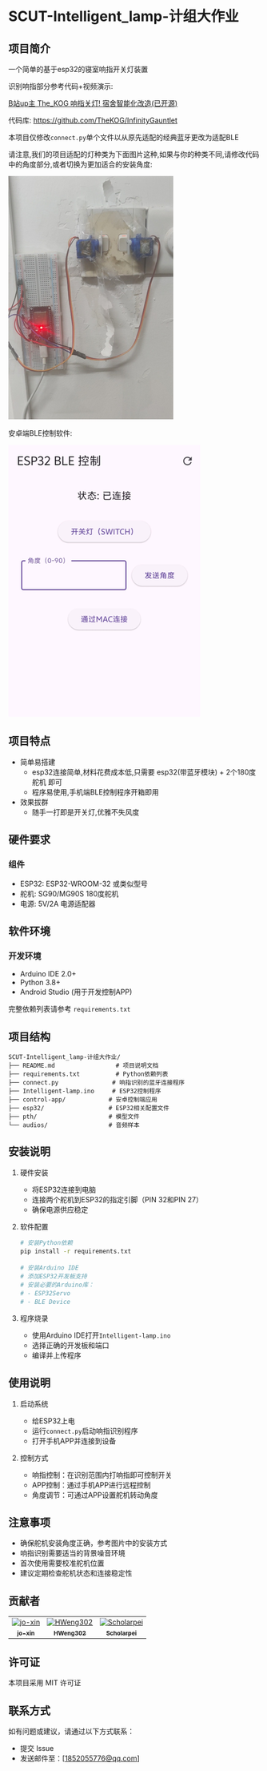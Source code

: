 # SCUT-Intelligent_lamp-计组大作业

## 项目简介

一个简单的基于esp32的寝室响指开关灯装置

识别响指部分参考代码+视频演示:

[B站up主 The_KOG 响指关灯! 宿舍智能化改造(已开源)](https://www.bilibili.com/video/BV1UP411K7Xt/)

代码库: https://github.com/TheKOG/InfinityGauntlet

本项目仅修改`connect.py`单个文件以从原先适配的经典蓝牙更改为适配BLE

请注意,我们的项目适配的灯种类为下面图片这种,如果与你的种类不同,请修改代码中的角度部分,或者切换为更加适合的安装角度:

![](https://raw.githubusercontent.com/Scholarpei/PicGo_picture/main/library/20250521000210915.png)

安卓端BLE控制软件:

![](https://raw.githubusercontent.com/Scholarpei/PicGo_picture/main/library/20250521002448804.png)

## 项目特点

- 简单易搭建
  - esp32连接简单,材料花费成本低,只需要 esp32(带蓝牙模块) + 2个180度舵机 即可
  - 程序易使用,手机端BLE控制程序开箱即用
- 效果拔群
  - 随手一打即是开关灯,优雅不失风度

## 硬件要求


### 组件
- ESP32: ESP32-WROOM-32 或类似型号
- 舵机: SG90/MG90S 180度舵机
- 电源: 5V/2A 电源适配器

## 软件环境

### 开发环境
- Arduino IDE 2.0+
- Python 3.8+
- Android Studio (用于开发控制APP)


完整依赖列表请参考 `requirements.txt`

## 项目结构

```
SCUT-Intelligent_lamp-计组大作业/
├── README.md                 # 项目说明文档
├── requirements.txt          # Python依赖列表
├── connect.py               # 响指识别的蓝牙连接程序
├── Intelligent-lamp.ino     # ESP32控制程序
├── control-app/            # 安卓控制端应用
├── esp32/                  # ESP32相关配置文件
├── pth/                    # 模型文件
└── audios/                 # 音频样本
```

## 安装说明

1. 硬件安装
   - 将ESP32连接到电脑
   - 连接两个舵机到ESP32的指定引脚（PIN 32和PIN 27）
   - 确保电源供应稳定

2. 软件配置
   ```bash
   # 安装Python依赖
   pip install -r requirements.txt
   
   # 安装Arduino IDE
   # 添加ESP32开发板支持
   # 安装必要的Arduino库：
   # - ESP32Servo
   # - BLE Device
   ```

3. 程序烧录
   - 使用Arduino IDE打开`Intelligent-lamp.ino`
   - 选择正确的开发板和端口
   - 编译并上传程序

## 使用说明

1. 启动系统
   - 给ESP32上电
   - 运行`connect.py`启动响指识别程序
   - 打开手机APP并连接到设备

2. 控制方式
   - 响指控制：在识别范围内打响指即可控制开关
   - APP控制：通过手机APP进行远程控制
   - 角度调节：可通过APP设置舵机转动角度

## 注意事项

- 确保舵机安装角度正确，参考图片中的安装方式
- 响指识别需要适当的背景噪音环境
- 首次使用需要校准舵机位置
- 建议定期检查舵机状态和连接稳定性

## 贡献者

<table>
  <tr>
    <td align="center">
      <a href="https://github.com/jo-xin">
        <img src="https://avatars.githubusercontent.com/jo-xin" width="100px;" alt="jo-xin"/>
        <br />
        <sub><b>jo-xin</b></sub>
      </a>
    </td>
    <td align="center">
      <a href="https://github.com/HWeng302">
        <img src="https://avatars.githubusercontent.com/HWeng302" width="100px;" alt="HWeng302"/>
        <br />
        <sub><b>HWeng302</b></sub>
      </a>
    </td>
    <td align="center">
      <a href="https://github.com/Scholarpei">
        <img src="https://avatars.githubusercontent.com/Scholarpei" width="100px;" alt="Scholarpei"/>
        <br />
        <sub><b>Scholarpei</b></sub>
      </a>
    </td>
  </tr>
</table>

## 许可证

本项目采用 MIT 许可证

## 联系方式

如有问题或建议，请通过以下方式联系：
- 提交 Issue
- 发送邮件至：[1852055776@qq.com] 